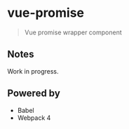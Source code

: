 # vue-promise

> Vue promise wrapper component

## Notes

Work in progress.

## Powered by

* Babel
* Webpack 4